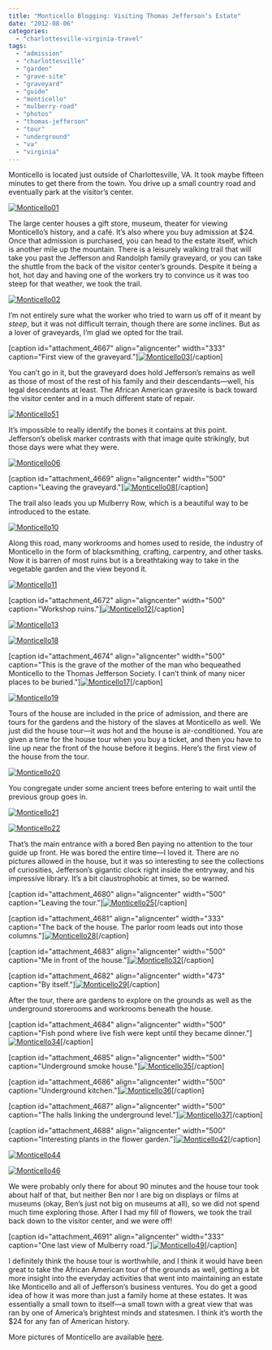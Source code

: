 ```yaml
---
title: "Monticello Blogging: Visiting Thomas Jefferson’s Estate"
date: "2012-08-06"
categories: 
  - "charlottesville-virginia-travel"
tags: 
  - "admission"
  - "charlottesville"
  - "garden"
  - "grave-site"
  - "graveyard"
  - "guide"
  - "monticello"
  - "mulberry-road"
  - "photos"
  - "thomas-jefferson"
  - "tour"
  - "underground"
  - "va"
  - "virginia"
---
```


Monticello is located just outside of Charlottesville, VA. It took maybe fifteen minutes to get there from the town. You drive up a small country road and eventually park at the visitor’s center.

[![](http://www.rebeccagomezfarrell.com/wp-content/uploads/2012/08/Monticello01.jpg "Monticello01")](http://www.rebeccagomezfarrell.com/wp-content/uploads/2012/08/Monticello01.jpg)

The large center houses a gift store, museum, theater for viewing Monticello’s history, and a café. It’s also where you buy admission at $24. Once that admission is purchased, you can head to the estate itself, which is another mile up the mountain. There is a leisurely walking trail that will take you past the Jefferson and Randolph family graveyard, or you can take the shuttle from the back of the visitor center’s grounds. Despite it being a hot, hot day and having one of the workers try to convince us it was too steep for that weather, we took the trail.

[![](http://www.rebeccagomezfarrell.com/wp-content/uploads/2012/08/Monticello02.jpg "Monticello02")](http://www.rebeccagomezfarrell.com/wp-content/uploads/2012/08/Monticello02.jpg)

I’m not entirely sure what the worker who tried to warn us off of it meant by _steep_, but it was not difficult terrain, though there are some inclines. But as a lover of graveyards, I’m glad we opted for the trail.

\[caption id="attachment\_4667" align="aligncenter" width="333" caption="First view of the graveyard."\][![](http://www.rebeccagomezfarrell.com/wp-content/uploads/2012/08/Monticello03.jpg "Monticello03")](http://www.rebeccagomezfarrell.com/wp-content/uploads/2012/08/Monticello03.jpg)\[/caption\]

You can’t go in it, but the graveyard does hold Jefferson’s remains as well as those of most of the rest of his family and their descendants—well, his legal descendants at least. The African American gravesite is back toward the visitor center and in a much different state of repair.

[![](http://www.rebeccagomezfarrell.com/wp-content/uploads/2012/08/Monticello51.jpg "Monticello51")](http://www.rebeccagomezfarrell.com/wp-content/uploads/2012/08/Monticello51.jpg)

It’s impossible to really identify the bones it contains at this point. Jefferson’s obelisk marker contrasts with that image quite strikingly, but those days were what they were.

[![](http://www.rebeccagomezfarrell.com/wp-content/uploads/2012/08/Monticello06.jpg "Monticello06")](http://www.rebeccagomezfarrell.com/wp-content/uploads/2012/08/Monticello06.jpg)

\[caption id="attachment\_4669" align="aligncenter" width="500" caption="Leaving the graveyard."\][![](http://www.rebeccagomezfarrell.com/wp-content/uploads/2012/08/Monticello08.jpg "Monticello08")](http://www.rebeccagomezfarrell.com/wp-content/uploads/2012/08/Monticello08.jpg)\[/caption\]

The trail also leads you up Mulberry Row, which is a beautiful way to be introduced to the estate.

[![](http://www.rebeccagomezfarrell.com/wp-content/uploads/2012/08/Monticello10.jpg "Monticello10")](http://www.rebeccagomezfarrell.com/wp-content/uploads/2012/08/Monticello10.jpg)

Along this road, many workrooms and homes used to reside, the industry of Monticello in the form of blacksmithing, crafting, carpentry, and other tasks. Now it is barren of most ruins but is a breathtaking way to take in the vegetable garden and the view beyond it.

[![](http://www.rebeccagomezfarrell.com/wp-content/uploads/2012/08/Monticello11.jpg "Monticello11")](http://www.rebeccagomezfarrell.com/wp-content/uploads/2012/08/Monticello11.jpg)

\[caption id="attachment\_4672" align="aligncenter" width="500" caption="Workshop ruins."\][![](http://www.rebeccagomezfarrell.com/wp-content/uploads/2012/08/Monticello12.jpg "Monticello12")](http://www.rebeccagomezfarrell.com/wp-content/uploads/2012/08/Monticello12.jpg)\[/caption\]

[![](http://www.rebeccagomezfarrell.com/wp-content/uploads/2012/08/Monticello13.jpg "Monticello13")](http://www.rebeccagomezfarrell.com/wp-content/uploads/2012/08/Monticello13.jpg)

[![](http://www.rebeccagomezfarrell.com/wp-content/uploads/2012/08/Monticello18.jpg "Monticello18")](http://www.rebeccagomezfarrell.com/wp-content/uploads/2012/08/Monticello18.jpg)

\[caption id="attachment\_4674" align="aligncenter" width="500" caption="This is the grave of the mother of the man who bequeathed Monticello to the Thomas Jefferson Society. I can’t think of many nicer places to be buried."\][![](http://www.rebeccagomezfarrell.com/wp-content/uploads/2012/08/Monticello17.jpg "Monticello17")](http://www.rebeccagomezfarrell.com/wp-content/uploads/2012/08/Monticello17.jpg)\[/caption\]

[![](http://www.rebeccagomezfarrell.com/wp-content/uploads/2012/08/Monticello19.jpg "Monticello19")](http://www.rebeccagomezfarrell.com/wp-content/uploads/2012/08/Monticello19.jpg)

Tours of the house are included in the price of admission, and there are tours for the gardens and the history of the slaves at Monticello as well. We just did the house tour—it _was_ hot and the house is air-conditioned. You are given a time for the house tour when you buy a ticket, and then you have to line up near the front of the house before it begins. Here’s the first view of the house from the tour.

[![](http://www.rebeccagomezfarrell.com/wp-content/uploads/2012/08/Monticello20.jpg "Monticello20")](http://www.rebeccagomezfarrell.com/wp-content/uploads/2012/08/Monticello20.jpg)

You congregate under some ancient trees before entering to wait until the previous group goes in.

[![](http://www.rebeccagomezfarrell.com/wp-content/uploads/2012/08/Monticello21.jpg "Monticello21")](http://www.rebeccagomezfarrell.com/wp-content/uploads/2012/08/Monticello21.jpg)

[![](http://www.rebeccagomezfarrell.com/wp-content/uploads/2012/08/Monticello22.jpg "Monticello22")](http://www.rebeccagomezfarrell.com/wp-content/uploads/2012/08/Monticello22.jpg)

That’s the main entrance with a bored Ben paying no attention to the tour guide up front. He was bored the entire time—I loved it. There are no pictures allowed in the house, but it was so interesting to see the collections of curiosities, Jefferson’s gigantic clock right inside the entryway, and his impressive library. It’s a bit claustrophobic at times, so be warned.

\[caption id="attachment\_4680" align="aligncenter" width="500" caption="Leaving the tour."\][![](http://www.rebeccagomezfarrell.com/wp-content/uploads/2012/08/Monticello25.jpg "Monticello25")](http://www.rebeccagomezfarrell.com/wp-content/uploads/2012/08/Monticello25.jpg)\[/caption\]

\[caption id="attachment\_4681" align="aligncenter" width="333" caption="The back of the house. The parlor room leads out into those columns."\][![](http://www.rebeccagomezfarrell.com/wp-content/uploads/2012/08/Monticello28.jpg "Monticello28")](http://www.rebeccagomezfarrell.com/wp-content/uploads/2012/08/Monticello28.jpg)\[/caption\]

\[caption id="attachment\_4683" align="aligncenter" width="500" caption="Me in front of the house."\][![](http://www.rebeccagomezfarrell.com/wp-content/uploads/2012/08/Monticello32.jpg "Monticello32")](http://www.rebeccagomezfarrell.com/wp-content/uploads/2012/08/Monticello32.jpg)\[/caption\]

\[caption id="attachment\_4682" align="aligncenter" width="473" caption="By itself."\][![](http://www.rebeccagomezfarrell.com/wp-content/uploads/2012/08/Monticello29.jpg "Monticello29")](http://www.rebeccagomezfarrell.com/wp-content/uploads/2012/08/Monticello29.jpg)\[/caption\]

After the tour, there are gardens to explore on the grounds as well as the underground storerooms and workrooms beneath the house.

\[caption id="attachment\_4684" align="aligncenter" width="500" caption="Fish pond where live fish were kept until they became dinner."\][![](http://www.rebeccagomezfarrell.com/wp-content/uploads/2012/08/Monticello34.jpg "Monticello34")](http://www.rebeccagomezfarrell.com/wp-content/uploads/2012/08/Monticello34.jpg)\[/caption\]

\[caption id="attachment\_4685" align="aligncenter" width="500" caption="Underground smoke house."\][![](http://www.rebeccagomezfarrell.com/wp-content/uploads/2012/08/Monticello35.jpg "Monticello35")](http://www.rebeccagomezfarrell.com/wp-content/uploads/2012/08/Monticello35.jpg)\[/caption\]

\[caption id="attachment\_4686" align="aligncenter" width="500" caption="Underground kitchen."\][![](http://www.rebeccagomezfarrell.com/wp-content/uploads/2012/08/Monticello36.jpg "Monticello36")](http://www.rebeccagomezfarrell.com/wp-content/uploads/2012/08/Monticello36.jpg)\[/caption\]

\[caption id="attachment\_4687" align="aligncenter" width="500" caption="The halls linking the underground level."\][![](http://www.rebeccagomezfarrell.com/wp-content/uploads/2012/08/Monticello37.jpg "Monticello37")](http://www.rebeccagomezfarrell.com/wp-content/uploads/2012/08/Monticello37.jpg)\[/caption\]

\[caption id="attachment\_4688" align="aligncenter" width="500" caption="Interesting plants in the flower garden."\][![](http://www.rebeccagomezfarrell.com/wp-content/uploads/2012/08/Monticello42.jpg "Monticello42")](http://www.rebeccagomezfarrell.com/wp-content/uploads/2012/08/Monticello42.jpg)\[/caption\]

[![](http://www.rebeccagomezfarrell.com/wp-content/uploads/2012/08/Monticello44.jpg "Monticello44")](http://www.rebeccagomezfarrell.com/wp-content/uploads/2012/08/Monticello44.jpg)

[![](http://www.rebeccagomezfarrell.com/wp-content/uploads/2012/08/Monticello46.jpg "Monticello46")](http://www.rebeccagomezfarrell.com/wp-content/uploads/2012/08/Monticello46.jpg)

We were probably only there for about 90 minutes and the house tour took about half of that, but neither Ben nor I are big on displays or films at museums (okay, Ben’s just not big on museums at all), so we did not spend much time exploring those. After I had my fill of flowers, we took the trail back down to the visitor center, and we were off!

\[caption id="attachment\_4691" align="aligncenter" width="333" caption="One last view of Mulberry road."\][![](http://www.rebeccagomezfarrell.com/wp-content/uploads/2012/08/Monticello49.jpg "Monticello49")](http://www.rebeccagomezfarrell.com/wp-content/uploads/2012/08/Monticello49.jpg)\[/caption\]

I definitely think the house tour is worthwhile, and I think it would have been great to take the African American tour of the grounds as well, getting a bit more insight into the everyday activities that went into maintaining an estate like Monticello and all of Jefferson’s business ventures. You do get a good idea of how it was more than just a family home at these estates. It was essentially a small town to itself—a small town with a great view that was ran by one of America’s brightest minds and statesmen. I think it’s worth the $24 for any fan of American history.

More pictures of Monticello are available [here](https://www.facebook.com/media/set/?set=a.10150926898029607.415672.567409606&type=3 "Monticello Photos").
